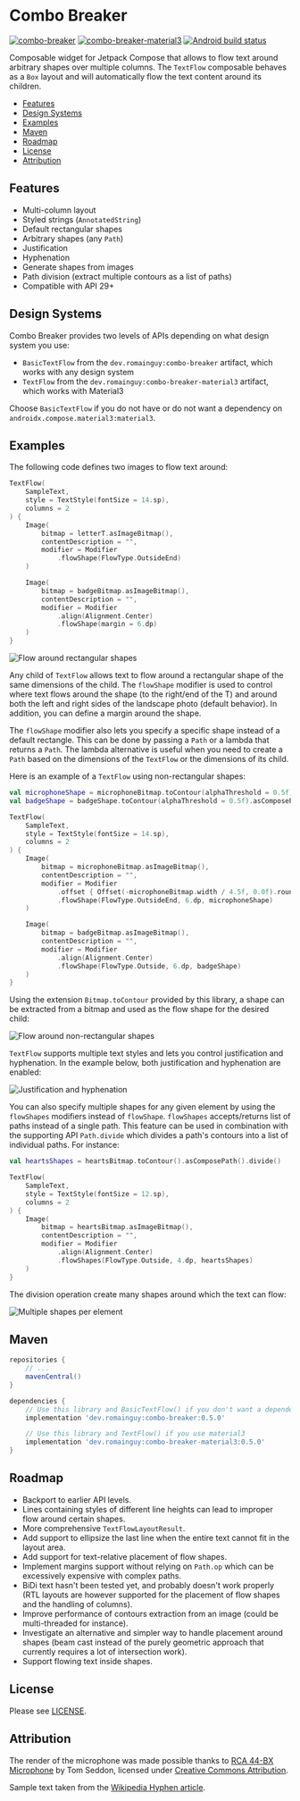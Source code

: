 # Combo Breaker

[![combo-breaker](https://maven-badges.herokuapp.com/maven-central/dev.romainguy/combo-breaker/badge.svg?subject=combo-breaker)](https://maven-badges.herokuapp.com/maven-central/dev.romainguy/combo-breaker)
[![combo-breaker-material3](https://maven-badges.herokuapp.com/maven-central/dev.romainguy/combo-breaker-material3/badge.svg?subject=combo-breaker-material3)](https://maven-badges.herokuapp.com/maven-central/dev.romainguy/combo-breaker-material3)
[![Android build status](https://github.com/romainguy/combo-breaker/workflows/Android/badge.svg)](https://github.com/romainguy/combo-breaker/actions?query=workflow%3AAndroid)

Composable widget for Jetpack Compose that allows to flow text around arbitrary shapes over
multiple columns. The `TextFlow` composable behaves as a `Box` layout and will automatically
flow the text content around its children.

* [Features](#features)
* [Design Systems](#design-systems)
* [Examples](#examples)
* [Maven](#maven)
* [Roadmap](#roadmap)
* [License](#license)
* [Attribution](#attribution)

## Features

- Multi-column layout
- Styled strings (`AnnotatedString`)
- Default rectangular shapes
- Arbitrary shapes (any `Path`)
- Justification
- Hyphenation
- Generate shapes from images
- Path division (extract multiple contours as a list of paths)
- Compatible with API 29+

## Design Systems

Combo Breaker provides two levels of APIs depending on what design system you use:

- `BasicTextFlow` from the `dev.romainguy:combo-breaker` artifact, which works with any design system
- `TextFlow` from the `dev.romainguy:combo-breaker-material3` artifact, which works with Material3

Choose `BasicTextFlow` if you do not have or do not want a dependency on
`androidx.compose.material3:material3`.

## Examples

The following code defines two images to flow text around:

```kotlin
TextFlow(
    SampleText,
    style = TextStyle(fontSize = 14.sp),
    columns = 2
) {
    Image(
        bitmap = letterT.asImageBitmap(),
        contentDescription = "",
        modifier = Modifier
            .flowShape(FlowType.OutsideEnd)
    )

    Image(
        bitmap = badgeBitmap.asImageBitmap(),
        contentDescription = "",
        modifier = Modifier
            .align(Alignment.Center)
            .flowShape(margin = 6.dp)
    )
}
```

![Flow around rectangular shapes](art/screenshot_default_shapes.png)

Any child of `TextFlow` allows text to flow around a rectangular shape of the same dimensions of the
child. The `flowShape` modifier is used to control where text flows around the shape (to the
right/end of the T) and around both the left and right sides of the landscape photo (default
behavior). In addition, you can define a margin around the shape.

The `flowShape` modifier also lets you specify a specific shape instead of a default rectangle.
This can be done by passing a `Path` or a lambda that returns a `Path`. The lambda alternative
is useful when you need to create a `Path` based on the dimensions of the `TextFlow` or the
dimensions of its child.

Here is an example of a `TextFlow` using non-rectangular shapes:

```kotlin
val microphoneShape = microphoneBitmap.toContour(alphaThreshold = 0.5f).asComposePath()
val badgeShape = badgeShape.toContour(alphaThreshold = 0.5f).asComposePath()

TextFlow(
    SampleText,
    style = TextStyle(fontSize = 14.sp),
    columns = 2
) {
    Image(
        bitmap = microphoneBitmap.asImageBitmap(),
        contentDescription = "",
        modifier = Modifier
            .offset { Offset(-microphoneBitmap.width / 4.5f, 0.0f).round() }
            .flowShape(FlowType.OutsideEnd, 6.dp, microphoneShape)
    )

    Image(
        bitmap = badgeBitmap.asImageBitmap(),
        contentDescription = "",
        modifier = Modifier
            .align(Alignment.Center)
            .flowShape(FlowType.Outside, 6.dp, badgeShape)
    )
}
```

Using the extension `Bitmap.toContour` provided by this library, a shape can be extracted from a
bitmap and used as the flow shape for the desired child:

![Flow around non-rectangular shapes](art/screenshot_arbitrary_shapes.png)

`TextFlow` supports multiple text styles and lets you control justification and hyphenation. In
the example below, both justification and hyphenation are enabled:

![Justification and hyphenation](art/screenshot_styles_and_justification.png)

You can also specify multiple shapes for any given element by using the `flowShapes` modifiers
instead of `flowShape`. `flowShapes` accepts/returns list of paths instead of a single path.
This feature can be used in combination with the supporting API `Path.divide` which divides a
path's contours into a list of individual paths. For instance:

```kotlin
val heartsShapes = heartsBitmap.toContour().asComposePath().divide()

TextFlow(
    SampleText,
    style = TextStyle(fontSize = 12.sp),
    columns = 2
) {
    Image(
        bitmap = heartsBitmap.asImageBitmap(),
        contentDescription = "",
        modifier = Modifier
            .align(Alignment.Center)
            .flowShapes(FlowType.Outside, 4.dp, heartsShapes)
    )
}
```

The division operation create many shapes around which the text can flow:

![Multiple shapes per element](art/screenshot_shapes.png)

## Maven

```gradle
repositories {
    // ...
    mavenCentral()
}

dependencies {
    // Use this library and BasicTextFlow() if you don't want a dependency on material3
    implementation 'dev.romainguy:combo-breaker:0.5.0'

    // Use this library and TextFlow() if you use material3
    implementation 'dev.romainguy:combo-breaker-material3:0.5.0'
}
```

## Roadmap

- Backport to earlier API levels.
- Lines containing styles of different line heights can lead to improper flow around certain shapes.
- More comprehensive `TextFlowLayoutResult`.
- Add support to ellipsize the last line when the entire text cannot fit in the layout area.
- Add support for text-relative placement of flow shapes.
- Implement margins support without relying on `Path.op` which can be excessively expensive with
  complex paths.
- BiDi text hasn't been tested yet, and probably doesn't work properly (RTL layouts are however
  supported for the placement of flow shapes and the handling of columns).
- Improve performance of contours extraction from an image (could be multi-threaded for instance).
- Investigate an alternative and simpler way to handle placement around shapes (beam cast instead 
  of the purely geometric approach that currently requires a lot of intersection work).
- Support flowing text inside shapes.

## License

Please see [LICENSE](./LICENSE).

## Attribution

The render of the microphone was made possible thanks to
[RCA 44-BX Microphone](https://skfb.ly/6AKHx) by Tom Seddon, licensed under
[Creative Commons Attribution](http://creativecommons.org/licenses/by/4.0/).

Sample text taken from the [Wikipedia Hyphen article](https://en.wikipedia.org/wiki/Hyphen).
